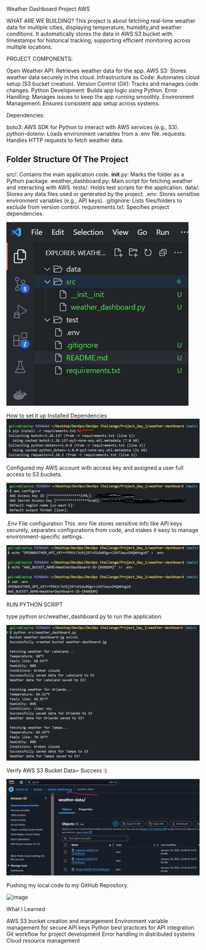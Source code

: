 Weather Dashboard Project AWS

WHAT ARE WE BUILDING? This project is about fetching real-time weather data for multiple cities, displaying temperature, humidity,and weather conditions. It automatically stores the data in AWS S3 bucket with timestamps for historical tracking, supporting efficient monitoring across multiple locations.

PROJECT COMPONENTS:

Open Weather API: Retrieves weather data for the app.
AWS S3: Stores weather data securely in the cloud.
Infrastructure as Code: Automates cloud setup (S3 bucket creation).
Version Control (Git): Tracks and manages code changes.
Python Development: Builds app logic using Python.
Error Handling: Manages issues to keep the app running smoothly. 
Environment Management: Ensures consistent app setup across systems.

Dependencies:

boto3: AWS SDK for Python to interact with AWS services (e.g., S3).
python-dotenv: Loads environment variables from a .env file.
requests: Handles HTTP requests to fetch weather data.

## Folder Structure Of The Project

src/: Contains the main application code.
__init__.py: Marks the folder as a Python package.
weather_dashboard.py: Main script for fetching weather and interacting with AWS.
tests/: Holds test scripts for the application.
data/: Stores any data files used or generated by the project.
.env: Stores sensitive environment variables (e.g., API keys).
.gitignore: Lists files/folders to exclude from version control.
requirements.txt: Specifies project dependencies.

![alt text](image.png)


How to set it up
Installed Dependencies
![alt text](image-1.png)

Configured my AWS account with access key and assigned a user full access to S3 buckets.

![alt text](image-2.png)

.Env File configuration
This .env file stores sensitive info like API keys securely, separates configurations from code, and makes it easy to manage environment-specific settings.

![alt text](image-5.png)


RUN PYTHON SCRIPT

type python src/weather_dashboard.py to run the application.

![alt text](image-6.png)


Verify AWS S3 Bucket Data= Success :)

![alt text](image-7.png)



Pushing my local code to my GitHub Repository.

![image](https://github.com/user-attachments/assets/61b2036a-647f-498b-bcd7-2d88c8d69d2d)



What I Learned

AWS S3 bucket creation and management
Environment variable management for secure API keys
Python best practices for API integration
Git workflow for project development
Error handling in distributed systems
Cloud resource management
